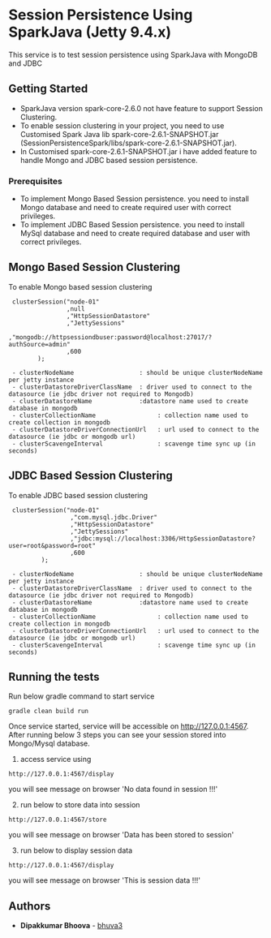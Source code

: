 # Session Persistence Using SparkJava (Jetty 9.4.x)

This service is to test session persistence using SparkJava with MongoDB and JDBC

## Getting Started

* SparkJava version spark-core-2.6.0 not have feature to support Session Clustering.
* To enable session clustering in your project, you need to use Customised Spark Java lib spark-core-2.6.1-SNAPSHOT.jar (SessionPersistenceSpark/libs/spark-core-2.6.1-SNAPSHOT.jar).
* In Customised spark-core-2.6.1-SNAPSHOT.jar i have added feature to handle Mongo and JDBC based session persistence.

### Prerequisites

* To implement Mongo Based Session persistence. you need to install Mongo database and need to create required user with correct privileges.
* To implement JDBC Based Session persistence. you need to install MySql database and need to create required database and user with correct privileges.

## Mongo Based Session Clustering

To enable Mongo based session clustering

```
 clusterSession("node-01"
                ,null
                ,"HttpSessionDatastore"
                ,"JettySessions"
                ,"mongodb://httpsessiondbuser:password@localhost:27017/?authSource=admin"
                ,600
        );

 - clusterNodeName                  : should be unique clusterNodeName per jetty instance
 - clusterDatastoreDriverClassName  : driver used to connect to the datasource (ie jdbc driver not required to Mongodb)
 - clusterDatastoreName             :datastore name used to create database in mongodb
 - clusterCollectionName                 : collection name used to create collection in mongodb
 - clusterDatastoreDriverConnectionUrl   : url used to connect to the datasource (ie jdbc or mongodb url)
 - clusterScavengeInterval               : scavenge time sync up (in seconds)

```

## JDBC Based Session Clustering

To enable JDBC based session clustering

```
 clusterSession("node-01"
                 ,"com.mysql.jdbc.Driver"
                 ,"HttpSessionDatastore"
                 ,"JettySessions"
                 ,"jdbc:mysql://localhost:3306/HttpSessionDatastore?user=root&password=root"
                 ,600
         );

 - clusterNodeName                  : should be unique clusterNodeName per jetty instance
 - clusterDatastoreDriverClassName  : driver used to connect to the datasource (ie jdbc driver not required to Mongodb)
 - clusterDatastoreName             :datastore name used to create database in mongodb
 - clusterCollectionName                 : collection name used to create collection in mongodb
 - clusterDatastoreDriverConnectionUrl   : url used to connect to the datasource (ie jdbc or mongodb url)
 - clusterScavengeInterval               : scavenge time sync up (in seconds)

```


## Running the tests

Run below gradle command to start service

```
gradle clean build run

```

Once service started, service will be accessible on http://127.0.0.1:4567.
After running below 3 steps you can see your session stored into Mongo/Mysql database.

1) access service using
```
http://127.0.0.1:4567/display

```
you will see message on browser 'No data found in session !!!'

2) run below to store data into session
```
http://127.0.0.1:4567/store

```
you will see message on browser 'Data has been stored to session'

3) run below to display session data
```
http://127.0.0.1:4567/display

```
you will see message on browser 'This is session data !!!'


## Authors

* **Dipakkumar Bhoova** -  [bhuva3](https://github.com/bhuva3)

